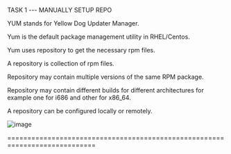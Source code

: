 TASK 1 --- MANUALLY SETUP REPO 

YUM stands for Yellow Dog Updater Manager.

Yum is the default package management utility in RHEL/Centos.

Yum uses repository to get the necessary rpm files.

A repository is collection of rpm files.

Repository may contain multiple versions of the same RPM package.

Repository may contain different builds for different architectures for example one for i686 and other for x86_64.

A repository can be configured locally or remotely.

![image](https://github.com/Pavan-1997/Linux_Admin/assets/32020205/7f7fd78f-1625-403b-a6e2-dae5d97a4ed9)

============================================================================

